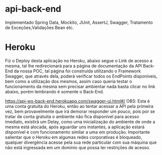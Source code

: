 # api-back-end
Implementado Spring Data, Mockito, JUnit, AssertJ, Swagger, Tratamento de Exceções,Validações Bean etc.

# Heroku 
Fiz o Deploy desta aplicação no Heroku, abaixo segue o Link de acesso a mesma, tal lhe redirecionará para a página de documentação da API Back-End da nossa POC, tal página foi construída utilizando o Framework Swagger, que através dela, poderá verificar todos os EndPoints disponíveis, bem como a utilização dos mesmos, assim caso queria testar o funcionamento da mesma sem precisar ambientar nada basta clicar no link abaixo, porém lembrando é somente o Back-End.

https://api-ws-back-end.herokuapp.com/swagger-ui.html#/
OBS: Esta é uma conta gratuita do Heroku, então ao tentar acessar a API pela primeira vez, bem provavelmente que irá demorar responder um pouco,
 pois por se tratar de conta gratuita o ambiente não fica disponível para acesso imediato, existirá um Delay, como uma inicialização do ambiente de onde a mesma está alocada, 
 após aguardar uns instantes, a aplicação estará disponível e com funcionamento similar a uma em produção. Importante salientar que o Heroku em algumas redes corporativas é bloqueado, qualquer divergência acesse pela 
 sua rede particular com sua máquina que não está ingressada em um domínio que possa ter restrições de acesso.